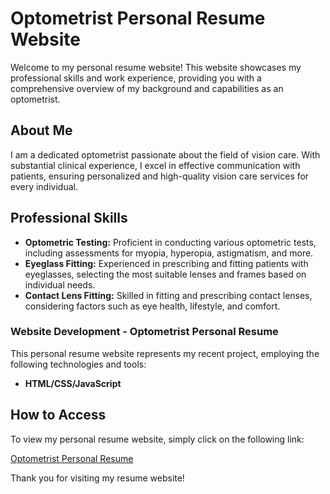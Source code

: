 # Optometrist Personal Resume Website

Welcome to my personal resume website! This website showcases my professional skills and work experience, providing you with a comprehensive overview of my background and capabilities as an optometrist.

## About Me

I am a dedicated optometrist passionate about the field of vision care. With substantial clinical experience, I excel in effective communication with patients, ensuring personalized and high-quality vision care services for every individual.

## Professional Skills

- **Optometric Testing:** Proficient in conducting various optometric tests, including assessments for myopia, hyperopia, astigmatism, and more.
- **Eyeglass Fitting:** Experienced in prescribing and fitting patients with eyeglasses, selecting the most suitable lenses and frames based on individual needs.
- **Contact Lens Fitting:** Skilled in fitting and prescribing contact lenses, considering factors such as eye health, lifestyle, and comfort.

### Website Development - Optometrist Personal Resume

This personal resume website represents my recent project, employing the following technologies and tools:

- **HTML/CSS/JavaScript**

## How to Access

To view my personal resume website, simply click on the following link:

[Optometrist Personal Resume](https://sampleleaf.github.io/resume/)

Thank you for visiting my resume website!
